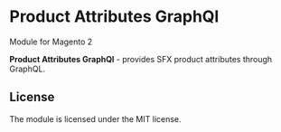 # Product Attributes GraphQl

Module for Magento 2

**Product Attributes GraphQl** - provides SFX product attributes through GraphQL.

## License

The module is licensed under the MIT license.
